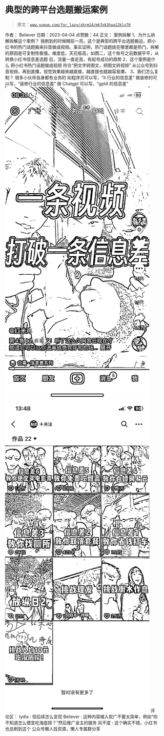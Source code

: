 # 典型的跨平台选题搬运案例

> 原文：[`www.yuque.com/for_lazy/xkrm14/mk7nk3hua12klv70`](https://www.yuque.com/for_lazy/xkrm14/mk7nk3hua12klv70)

<ne-p id="u26289abd" data-lake-id="u26289abd">作者： Believer</ne-p> <ne-p id="uaf14bdbf" data-lake-id="uaf14bdbf">日期：2023-04-04</ne-p> <ne-p id="u820e44ca" data-lake-id="u820e44ca">点赞数：44</ne-p> <ne-hole id="u90c6d889" data-lake-id="u90c6d889"><ne-card data-card-name="hr" data-card-type="block" id="vnuEI" data-event-boundary="card"><ne-p id="uc0f3569f" data-lake-id="uc0f3569f">正文：</ne-p> <ne-p id="u618e7b58" data-lake-id="u618e7b58">案例拆解 1、为什么拆解拆解这个案例？ 我刷到的时候眼前一亮，这个是典型的跨平台选题搬运，把小红书的热门话题搬来抖音做成视频。事实证明，热门话题放在哪里都是热门，拆解的原因是可复制性极强，难度低，天花板高，如图二，这个账号之前数据平平，从转换小红书信息差选题 后，流量一直走高，有起号成功的趋势 2、这个案例是什么 把小红书热门话题做成视频 符合“把文字转图文，把图文转视频” 从公众号到抖音视频，再到直播，视觉效果越来越直接，越直接也就越容易爆。 3、我们怎么复制？ 很多小伙伴自身都有业务的 如程序员可以写，“it 行业的信息差” 做装修的可以写，“装修行业的信息差” 做 Chatgpt 可以写，“gpt4 的信息差”</ne-p> <ne-p id="uaa69bb14" data-lake-id="uaa69bb14"><ne-card data-card-name="image" data-card-type="inline" id="AJove" data-event-boundary="card">![](img/3af425ad945217a5f0514c7184bfb96d.png)</ne-card></ne-p> <ne-p id="u296d84fa" data-lake-id="u296d84fa"><ne-card data-card-name="image" data-card-type="inline" id="lquOX" data-event-boundary="card">![](img/2aa6348c4101db381ccc5d2b0b2bedc4.png)</ne-card></ne-p> <ne-hole id="ud74c87a8" data-lake-id="ud74c87a8"><ne-card data-card-name="hr" data-card-type="block" id="ZCOn9" data-event-boundary="card"><ne-p id="uabf0a156" data-lake-id="uabf0a156">评论区：</ne-p> <ne-p id="ue447c9e6" data-lake-id="ue447c9e6">lydia : 但后续怎么变现</ne-p> <ne-p id="u75392965" data-lake-id="u75392965">Believer : 这种内容植入软广不要太简单，例如“你不知道怎么便宜吃海底捞？”然后推广金主的服务</ne-p> <ne-p id="u6e24d964" data-lake-id="u6e24d964">风不度 : 这个确实不错，小红书也总刷到这个</ne-p> <ne-hole id="uaed87f9d" data-lake-id="uaed87f9d"><ne-card data-card-name="hr" data-card-type="block" id="b212B" data-event-boundary="card"><ne-p id="ucd2bca6a" data-lake-id="ucd2bca6a">公众号懒人找资源，懒人专属群分享</ne-p></ne-card></ne-hole></ne-card></ne-hole></ne-card></ne-hole>